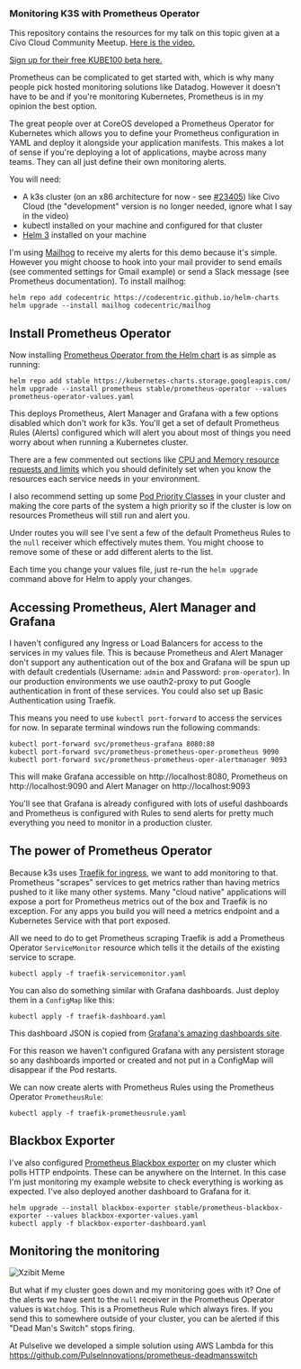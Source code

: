 ### Monitoring K3S with Prometheus Operator

This repository contains the resources for my talk on this topic given at a Civo Cloud Community Meetup. [Here is the video.](https://youtu.be/thHzf0fmrFQ)

[Sign up for their free KUBE100 beta here.](https://www.civo.com/?ref=63c625)

Prometheus can be complicated to get started with, which is why many people pick hosted monitoring solutions like Datadog. However it doesn't have to be and if you're monitoring Kubernetes, Prometheus is in my opinion the best option.

The great people over at CoreOS developed a Prometheus Operator for Kubernetes which allows you to define your Prometheus configuration in YAML and deploy it alongside your application manifests. This makes a lot of sense if you're deploying a lot of applications, maybe across many teams. They can all just define their own monitoring alerts.

You will need:
- A k3s cluster (on an x86 architecture for now - see [#23405](https://github.com/helm/charts/issues/23405)) like Civo Cloud (the "development" version is no longer needed, ignore what I say in the video)
- kubectl installed on your machine and configured for that cluster
- [Helm 3](https://helm.sh) installed on your machine

I'm using [Mailhog](https://github.com/mailhog/MailHog) to receive my alerts for this demo because it's simple. However you might choose to hook into your mail provider to send emails (see commented settings for Gmail example) or send a Slack message (see Prometheus documentation). To install mailhog:

```
helm repo add codecentric https://codecentric.github.io/helm-charts
helm upgrade --install mailhog codecentric/mailhog
```

## Install Prometheus Operator

Now installing [Prometheus Operator from the Helm chart](https://github.com/helm/charts/tree/master/stable/prometheus-operator) is as simple as running:
```
helm repo add stable https://kubernetes-charts.storage.googleapis.com/
helm upgrade --install prometheus stable/prometheus-operator --values prometheus-operator-values.yaml
```

This deploys Prometheus, Alert Manager and Grafana with a few options disabled which don't work for k3s. You'll get a set of default Prometheus Rules (Alerts) configured which will alert you about most of things you need worry about when running a Kubernetes cluster.

There are a few commented out sections like [CPU and Memory resource requests and limits](https://kubernetes.io/docs/concepts/configuration/manage-resources-containers/) which you should definitely set when you know the resources each service needs in your environment. 

I also recommend setting up some [Pod Priority Classes](https://kubernetes.io/docs/concepts/configuration/pod-priority-preemption/) in your cluster and making the core parts of the system a high priority so if the cluster is low on resources Prometheus will still run and alert you. 

Under routes you will see I've sent a few of the default Prometheus Rules to the `null` receiver which effectively mutes them. You might choose to remove some of these or add different alerts to the list.

Each time you change your values file, just re-run the `helm upgrade` command above for Helm to apply your changes.

## Accessing Prometheus, Alert Manager and Grafana

I haven't configured any Ingress or Load Balancers for access to the services in my values file. This is because Prometheus and Alert Manager don't support any authentication out of the box and Grafana will be spun up with default credentials (Username: `admin` and Password: `prom-operator`). In our production environments we use oauth2-proxy to put Google authentication in front of these services. You could also set up Basic Authentication using Traefik.

This means you need to use `kubectl port-forward` to access the services for now. In separate terminal windows run the following commands:

```
kubectl port-forward svc/prometheus-grafana 8080:80
kubectl port-forward svc/prometheus-prometheus-oper-prometheus 9090
kubectl port-forward svc/prometheus-prometheus-oper-alertmanager 9093
```

This will make Grafana accessible on http://localhost:8080, Prometheus on http://localhost:9090 and Alert Manager on http://localhost:9093

You'll see that Grafana is already configured with lots of useful dashboards and Prometheus is configured with Rules to send alerts for pretty much everything you need to monitor in a production cluster.

## The power of Prometheus Operator

Because k3s uses [Traefik for ingress](https://rancher.com/docs/k3s/latest/en/networking/#traefik-ingress-controller), we want to add monitoring to that. Prometheus "scrapes" services to get metrics rather than having metrics pushed to it like many other systems. Many "cloud native" applications will expose a port for Prometheus metrics out of the box and Traefik is no exception. For any apps you build you will need a metrics endpoint and a Kubernetes Service with that port exposed.

All we need to do to get Prometheus scraping Traefik is add a Prometheus Operator `ServiceMonitor` resource which tells it the details of the existing service to scrape. 

```
kubectl apply -f traefik-servicemonitor.yaml
```

You can also do something similar with Grafana dashboards. Just deploy them in a `ConfigMap` like this:

```
kubectl apply -f traefik-dashboard.yaml
```

This dashboard JSON is copied from [Grafana's amazing dashboards site](https://grafana.com/grafana/dashboards/4475).

For this reason we haven't configured Grafana with any persistent storage so any dashboards imported or created and not put in a ConfigMap will disappear if the Pod restarts.

We can now create alerts with Prometheus Rules using the Prometheus Operator `PrometheusRule`:

```
kubectl apply -f traefik-prometheusrule.yaml
```

## Blackbox Exporter

I've also configured [Prometheus Blackbox exporter](https://github.com/prometheus/blackbox_exporter) on my cluster which polls HTTP endpoints. These can be anywhere on the Internet. In this case I'm just monitoring my example website to check everything is working as expected. I've also deployed another dashboard to Grafana for it.

```
helm upgrade --install blackbox-exporter stable/prometheus-blackbox-exporter --values blackbox-exporter-values.yaml
kubectl apply -f blackbox-exporter-dashboard.yaml
```

## Monitoring the monitoring

![Xzibit Meme](./xzibit.jpg)

But what if my cluster goes down and my monitoring goes with it? One of the alerts we have sent to the `null` receiver in the Prometheus Operator values is `Watchdog`. This is a Prometheus Rule which always fires. If you send this to somewhere outside of your cluster, you can be alerted if this "Dead Man's Switch" stops firing.

At Pulselive we developed a simple solution using AWS Lambda for this https://github.com/PulseInnovations/prometheus-deadmansswitch
